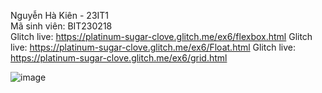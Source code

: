 Nguyễn Hà Kiên - 23IT1  
Mã sinh viên: BIT230218  
Glitch live: https://platinum-sugar-clove.glitch.me/ex6/flexbox.html
Glitch live: https://platinum-sugar-clove.glitch.me/ex6/Float.html
Glitch live: https://platinum-sugar-clove.glitch.me/ex6/grid.html

![image](https://github.com/user-attachments/assets/99a346d7-f703-42c3-8b01-d5f7bc4fb425)
